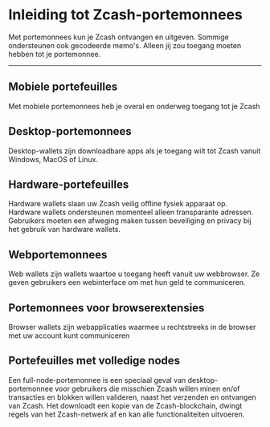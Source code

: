 # Inleiding tot Zcash-portemonnees

Met portemonnees kun je Zcash ontvangen en uitgeven. Sommige ondersteunen ook gecodeerde memo's. Alleen jij zou toegang moeten hebben tot je portemonnee.

---

## Mobiele portefeuilles

Met mobiele portemonnees heb je overal en onderweg toegang tot je Zcash

## Desktop-portemonnees

Desktop-wallets zijn downloadbare apps als je toegang wilt tot Zcash vanuit Windows, MacOS of Linux.

## Hardware-portefeuilles

Hardware wallets slaan uw Zcash veilig offline fysiek apparaat op. Hardware wallets ondersteunen momenteel alleen transparante adressen. Gebruikers moeten een afweging maken tussen beveiliging en privacy bij het gebruik van hardware wallets.

## Webportemonnees

Web wallets zijn wallets waartoe u toegang heeft vanuit uw webbrowser. Ze geven gebruikers een webinterface om met hun geld te communiceren.

## Portemonnees voor browserextensies

Browser wallets zijn webapplicaties waarmee u rechtstreeks in de browser met uw account kunt communiceren


## Portefeuilles met volledige nodes

Een full-node-portemonnee is een speciaal geval van desktop-portemonnee voor gebruikers die misschien Zcash willen minen en/of transacties en blokken willen valideren, naast het verzenden en ontvangen van Zcash. Het downloadt een kopie van de Zcash-blockchain, dwingt regels van het Zcash-netwerk af en kan alle functionaliteiten uitvoeren.


